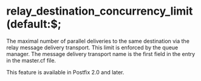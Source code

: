# relay_destination_concurrency_limit (default:$; 

 The maximal number of parallel deliveries to the same destination
via the relay message delivery transport. This limit is enforced
by the queue manager. The message delivery transport name is the
first field in the entry in the master.cf file.  

 This feature is available in Postfix 2.0 and later. 


